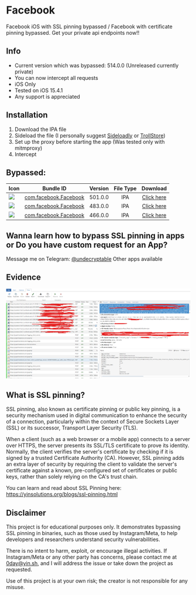 # Facebook

Facebook iOS with SSL pinning bypassed / Facebook with certificate pinning bypassed.
Get your private api endpoints now!!

## Info

- Current version which was bypassed: 514.0.0 (Unreleased currently private)
- You can now intercept all requests
- iOS Only
- Tested on iOS 15.4.1
- Any support is appreciated
 
## Installation
1. Download the IPA file
2. Sideload the file (I personally suggest [Sideloadly](https://sideloadly.io/) or [TrollStore](https://github.com/opa334/TrollStore))
3. Set up the proxy before starting the app (Was tested only with mitmproxy)
4. Intercept

## Bypassed:

| Icon | Bundle ID | Version | File Type | Download |
| ------------------ |:------:|:------:|:------:|:------:|
| <img src="https://pngimg.com/uploads/facebook_logos/facebook_logos_PNG19753.png" width="20">| [com.facebook.Facebook](https://github.com/culturally/Facebook-iOS-SSL-pinning-bypass/releases/download/501.0.0/Facebook501.ipa) | 501.0.0 | IPA | [Click here](https://github.com/culturally/Facebook-iOS-SSL-pinning-bypass/releases/download/501.0.0/Facebook501.ipa) |
| <img src="https://pngimg.com/uploads/facebook_logos/facebook_logos_PNG19753.png" width="20">| [com.facebook.Facebook](https://github.com/culturally/Facebook-iOS-SSL-pinning-bypass/releases/download/483.0.0/Facebook483.0.0.ipa) | 483.0.0 | IPA | [Click here](https://github.com/culturally/Facebook-iOS-SSL-pinning-bypass/releases/download/483.0.0/Facebook483.0.0.ipa) |
| <img src="https://pngimg.com/uploads/facebook_logos/facebook_logos_PNG19753.png" width="20">| [com.facebook.Facebook](https://github.com/culturally/Facebook-iOS-SSL-pinning-bypass/releases/download/466.0.0/Facebook466.0.0.ipa) | 466.0.0 | IPA | [Click here](https://github.com/culturally/Facebook-iOS-SSL-pinning-bypass/releases/download/466.0.0/Facebook466.0.0.ipa) |





## Wanna learn how to bypass SSL pinning in apps or Do you have custom request for an App?
Message me on Telegram: [@undecryptable](https://t.me/undecryptable)
Other apps available

## Evidence

![](https://github.com/culturally/Facebook-iOS-SSL-pinning-bypass/blob/main/Screenshot%202024-06-12.png)

## What is SSL pinning?

SSL pinning, also known as certificate pinning or public key pinning, is a security mechanism used in digital communication to enhance the security of a connection, particularly within the context of Secure Sockets Layer (SSL) or its successor, Transport Layer Security (TLS).

When a client (such as a web browser or a mobile app) connects to a server over HTTPS, the server presents its SSL/TLS certificate to prove its identity. Normally, the client verifies the server's certificate by checking if it is signed by a trusted Certificate Authority (CA). However, SSL pinning adds an extra layer of security by requiring the client to validate the server's certificate against a known, pre-configured set of certificates or public keys, rather than solely relying on the CA's trust chain.

You can learn and read about SSL Pinning here: https://yinsolutions.org/blogs/ssl-pinning.html


## Disclaimer
This project is for educational purposes only. It demonstrates bypassing SSL pinning in binaries, such as those used by Instagram/Meta, to help developers and researchers understand security vulnerabilities.

There is no intent to harm, exploit, or encourage illegal activities. If Instagram/Meta or any other party has concerns, please contact me at 0day@yin.sh, and I will address the issue or take down the project as requested.

Use of this project is at your own risk; the creator is not responsible for any misuse.
